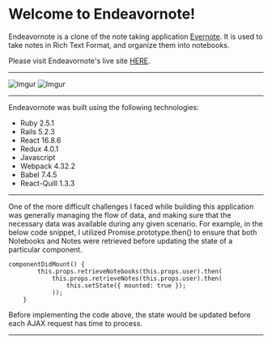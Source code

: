 # Welcome to Endeavornote!

Endeavornote is a clone of the note taking application [Evernote](http://evernote.com/). It is used
to take notes in Rich Text Format, and organize them into notebooks.

Please visit Endeavornote's live site [HERE](https://endeavornote.herokuapp.com/#/).

----
![Imgur](https://i.imgur.com/rYCcQVl.png)
![Imgur](https://i.imgur.com/01AirfZ.png)

----
Endeavornote was built using the following technologies:
* Ruby 2.5.1
* Rails 5.2.3
* React 16.8.6
* Redux 4.0.1
* Javascript
* Webpack 4.32.2
* Babel 7.4.5
* React-Quill 1.3.3

----

One of the more difficult challenges I faced while building this application was generally managing the
flow of data, and making sure that the necessary data was available during any given scenario. For
example, in the below code snippet, I utilized Promise.prototype.then() to ensure that both Notebooks
and Notes were retrieved before updating the state of a particular component.

```
componentDidMount() {
        this.props.retrieveNotebooks(this.props.user).then(
            this.props.retrieveNotes(this.props.user).then(
                this.setState({ mounted: true });
            ));   
    }
```

Before implementing the code above, the state would be updated before each AJAX request has time to process.

----
